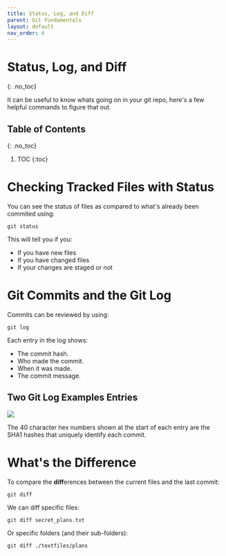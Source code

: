 ```yaml
---
title: Status, Log, and Diff
parent: Git Fundamentals
layout: default
nav_order: 4
---
```


# Status, Log, and Diff
{: .no_toc}

It can be useful to know whats going on in your git repo, here's a few helpful commands to figure that out.

## Table of Contents
{: .no_toc}

1. TOC
{:toc}

# Checking Tracked Files with Status

You can see the status of files as compared to what's already been commited using:

`git status`

This will tell you if you:

 - If you have new files
 - If you have changed files
 - If your changes are staged or not

# Git Commits and the Git Log

Commits can be reviewed by using:

`git log`

Each entry in the log shows:

- The commit hash.
- Who made the commit.
- When it was made.
- The commit message.

## Two Git Log Examples Entries

![](https://stungeye.github.io/Software-Development-And-Documentation-1/01-version-control-tools/commit.png)

The 40 character hex numbers shown at the start of each entry are the SHA1 hashes that uniquely identify each commit.

# What's the Difference

To compare the **diff**erences between the current files and the last commit:

`git diff`

We can diff specific files:

`git diff secret_plans.txt`

Or specific folders (and their sub-folders):

`git diff ./textfiles/plans`